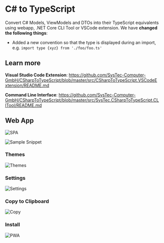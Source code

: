 # C# to TypeScript

Convert C# Models, ViewModels and DTOs into their TypeScript equivalents using webapp, .NET Core CLI Tool or VSCode extension.
We have **changed the following things**:
- Added a new convention so that the type is displayed during an import, e.g. `import type {xyz} from './foo/foo.ts'`

## Learn more

**Visual Studio Code Extension**: https://github.com/SysTec-Computer-GmbH/CSharpToTypeScript/blob/master/src/CSharpToTypeScript.VSCodeExtension/README.md

**Command Line Interface**: https://github.com/SysTec-Computer-GmbH/CSharpToTypeScript/blob/master/src/SysTec.CSharpToTypeScript.CLITool/README.md

## Web App

![SPA](img/spa.gif)

![Sample Snippet](img/spa-sample-snippet.gif)

### Themes

![Themes](img/spa-themes.gif)

### Settings

![Settings](img/spa-settings.gif)

### Copy to Clipboard

![Copy](img/spa-copy.gif)

### Install

![PWA](img/spa-pwa.gif)
